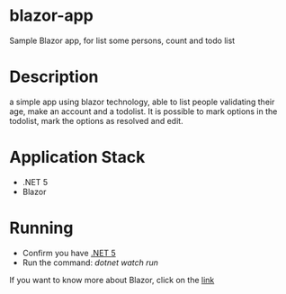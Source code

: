 # blazor-app
Sample Blazor app, for list some persons, count and todo list

# Description
a simple app using blazor technology, able to list people validating their age, make an account and a todolist.
It is possible to mark options in the todolist, mark the options as resolved and edit. 

# Application Stack
 - .NET 5 <br>
 - Blazor
 
 # Running
 - Confirm you have <a href="https://dotnet.microsoft.com/download" target='_blank'>.NET 5</a> <br>
 - Run the command: <i>dotnet watch run</i>
 
 If you want to know more about Blazor, click on the <a href="https://dotnet.microsoft.com/apps/aspnet/web-apps/blazor" target='_blank'>link</a> 
